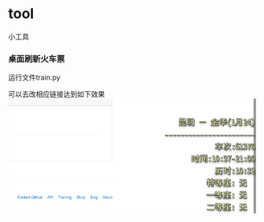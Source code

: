 # tool
小工具

### 桌面刷新火车票

运行文件train.py

可以去改相应链接达到如下效果
![](https://raw.githubusercontent.com/Apuyuseng/tool/master/img/train.png)


